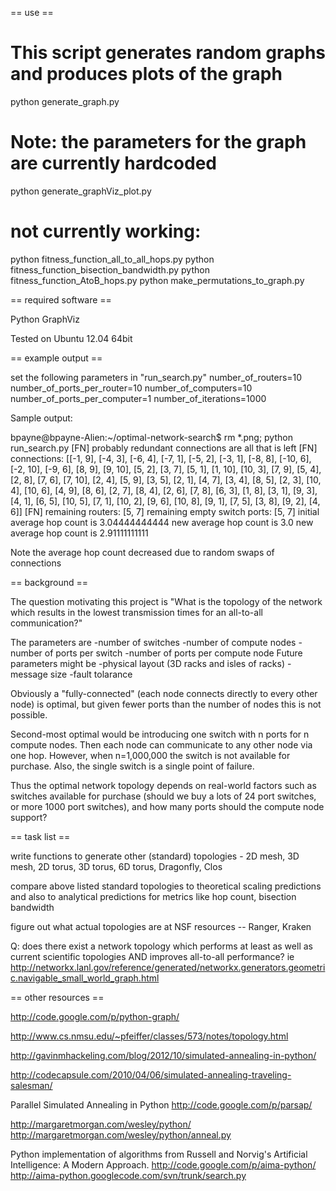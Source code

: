 == use ==

# This script generates random graphs and produces plots of the graph
python generate_graph.py
# Note: the parameters for the graph are currently hardcoded
python generate_graphViz_plot.py

# not currently working:
python fitness_function_all_to_all_hops.py
python fitness_function_bisection_bandwidth.py
python fitness_function_AtoB_hops.py
python make_permutations_to_graph.py

== required software ==

Python
GraphViz

Tested on Ubuntu 12.04 64bit

== example output ==

set the following parameters in "run_search.py"
number_of_routers=10
number_of_ports_per_router=10
number_of_computers=10
number_of_ports_per_computer=1
number_of_iterations=1000

Sample output:

bpayne@bpayne-Alien:~/optimal-network-search$ rm *.png; python run_search.py 
[FN] probably redundant connections are all that is left
[FN] connections:
[[-1, 9], [-4, 3], [-6, 4], [-7, 1], [-5, 2], [-3, 1], [-8, 8], [-10, 6], [-2, 10], [-9, 6], [8, 9], [9, 10], [5, 2], [3, 7], [5, 1], [1, 10], [10, 3], [7, 9], [5, 4], [2, 8], [7, 6], [7, 10], [2, 4], [5, 9], [3, 5], [2, 1], [4, 7], [3, 4], [8, 5], [2, 3], [10, 4], [10, 6], [4, 9], [8, 6], [2, 7], [8, 4], [2, 6], [7, 8], [6, 3], [1, 8], [3, 1], [9, 3], [4, 1], [6, 5], [10, 5], [7, 1], [10, 2], [9, 6], [10, 8], [9, 1], [7, 5], [3, 8], [9, 2], [4, 6]]
[FN] remaining routers:
[5, 7]
remaining empty switch ports:
[5, 7]
initial average hop count is 3.04444444444
new average hop count is 3.0
new average hop count is 2.91111111111


Note the average hop count decreased due to random swaps of connections

== background ==

The question motivating this project is
"What is the topology of the network which results in the lowest transmission times for an all-to-all communication?"

The parameters are
-number of switches
-number of compute nodes
-number of ports per switch
-number of ports per compute node
Future parameters might be
-physical layout (3D racks and isles of racks)
-message size
-fault tolarance

Obviously a "fully-connected" (each node connects directly to every other node) is optimal, but given fewer ports than the number of nodes this is not possible.

Second-most optimal would be introducing one switch with n ports for n compute nodes. Then each node can communicate to any other node via one hop. However, when n=1,000,000 the switch is not available for purchase. Also, the single switch is a single point of failure.

Thus the optimal network topology depends on real-world factors such as switches available for purchase (should we buy a lots of 24 port switches, or more 1000 port switches), and how many ports should the compute node support?


== task list ==

write functions to generate other (standard) topologies - 2D mesh, 3D mesh, 2D torus, 3D torus, 6D torus, Dragonfly, Clos

compare above listed standard topologies to theoretical scaling predictions and also to analytical predictions for metrics like hop count, bisection bandwidth

figure out what actual topologies are at NSF resources -- Ranger, Kraken

Q: does there exist a network topology which performs at least as well as current scientific topologies AND improves all-to-all performance?
ie 
http://networkx.lanl.gov/reference/generated/networkx.generators.geometric.navigable_small_world_graph.html

== other resources ==

http://code.google.com/p/python-graph/

http://www.cs.nmsu.edu/~pfeiffer/classes/573/notes/topology.html

http://gavinmhackeling.com/blog/2012/10/simulated-annealing-in-python/

http://codecapsule.com/2010/04/06/simulated-annealing-traveling-salesman/

Parallel Simulated Annealing in Python
http://code.google.com/p/parsap/

http://margaretmorgan.com/wesley/python/
http://margaretmorgan.com/wesley/python/anneal.py


Python implementation of algorithms from Russell and Norvig's Artificial Intelligence: A Modern Approach. 
http://code.google.com/p/aima-python/
http://aima-python.googlecode.com/svn/trunk/search.py
